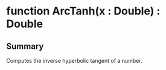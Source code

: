 # function ArcTanh(x : Double) : Double

## Summary
Computes the inverse hyperbolic tangent of a number.
